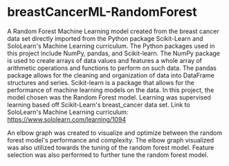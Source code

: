 # breastCancerML-RandomForest
A Random Forest Machine Learning model created from the breast cancer data set directly imported from the Python package Scikit-Learn and SoloLearn's Machine Learning curriculum.
The Python packages used in this project include NumPy, pandas, and Scikit-learn.
The NumPy package is used to create arrays of data values and features a whole array of arithmetic operations and functions to perform on such data.
The pandas package allows for the cleaning and organization of data into DataFrame structures and series.
Scikit-learn is a package that allows for the performance of machine learning models on the data.
In this project, the model chosen was the Random Forest model.
Learning was supervised learning based off Scikit-Learn's breast_cancer data set.
Link to SoloLearn's Machine Learning curriculum: https://www.sololearn.com/learning/1094

An elbow graph was created to visualize and optimize between the random forest model's performance and complexity.
The elbow graph visualized was also utilized towards the tuning of the random forest model.
Feature selection was also performed to further tune the random forest model.
